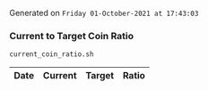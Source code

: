 Generated on `Friday 01-October-2021 at 17:43:03`

### Current to Target Coin Ratio
`current_coin_ratio.sh`

Date|Current|Target|Ratio
---|---|---|---
